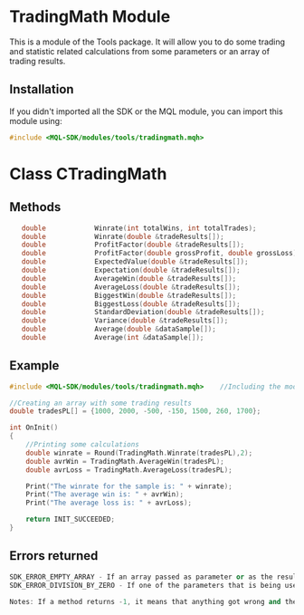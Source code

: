 # TradingMath Module
This is a module of the Tools package. It will allow you to do some trading and statistic related calculations from some parameters or an array of trading results.

## Installation
If you didn't imported all the SDK or the MQL module, you can import this module using:
```cpp
#include <MQL-SDK/modules/tools/tradingmath.mqh>
```

# Class CTradingMath
## Methods
```cpp
   double            Winrate(int totalWins, int totalTrades);
   double            Winrate(double &tradeResults[]);
   double            ProfitFactor(double &tradeResults[]);
   double            ProfitFactor(double grossProfit, double grossLoss);
   double            ExpectedValue(double &tradeResults[]);
   double            Expectation(double &tradeResults[]);
   double            AverageWin(double &tradeResults[]);
   double            AverageLoss(double &tradeResults[]);
   double            BiggestWin(double &tradeResults[]);
   double            BiggestLoss(double &tradeResults[]);
   double            StandardDeviation(double &tradeResults[]);
   double            Variance(double &tradeResults[]);
   double            Average(double &dataSample[]);
   double            Average(int &dataSample[]);                
```

## Example
```cpp
#include <MQL-SDK/modules/tools/tradingmath.mqh>    //Including the module

//Creating an array with some trading results
double tradesPL[] = {1000, 2000, -500, -150, 1500, 260, 1700};

int OnInit()
{
    //Printing some calculations
    double winrate = Round(TradingMath.Winrate(tradesPL),2);
    double avrWin = TradingMath.AverageWin(tradesPL);
    double avrLoss = TradingMath.AverageLoss(tradesPL);

    Print("The winrate for the sample is: " + winrate);
    Print("The average win is: " + avrWin);
    Print("The average loss is: " + avrLoss);

    return INIT_SUCCEEDED;
}
```


## Errors returned
```cpp
SDK_ERROR_EMPTY_ARRAY - If an array passed as parameter or as the result of a filtering operation (like only wins or only losses) is empty.
SDK_ERROR_DIVISION_BY_ZERO - If one of the parameters that is being used to be divided by is zero. On this case, it will be common in the ProfitFactor method if the AverageLoss is zero.

Notes: If a method returns -1, it means that anything got wrong and the error should be checked.
```